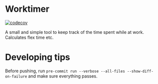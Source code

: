 # Worktimer
[![codecov](https://codecov.io/gh/frangiz/worktimer/branch/master/graph/badge.svg?token=KGM1EL0GD0)](https://codecov.io/gh/frangiz/worktimer)

A small and simple tool to keep track of the time spent while at work. Calculates flex time etc.

# Developing tips
Before pushing, run `pre-commit run --verbose --all-files --show-diff-on-failure` and make sure everything passes.